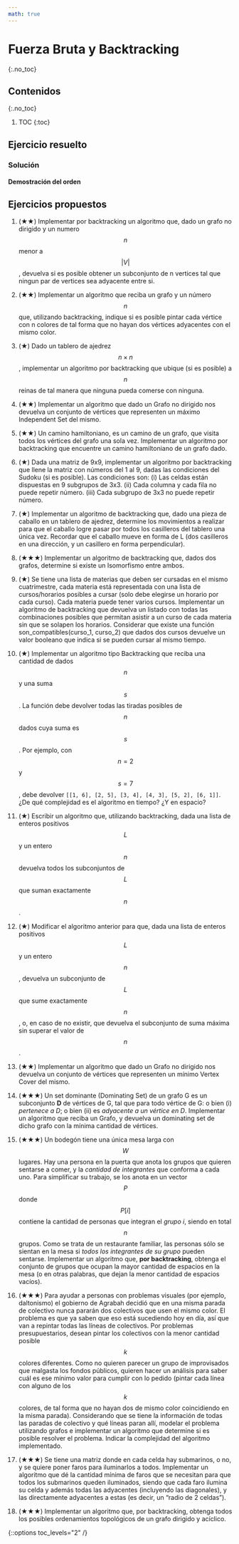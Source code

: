 ```yaml
---
math: true
---
```


# Fuerza Bruta y Backtracking
{:.no_toc}


## Contenidos
{:.no_toc}

1. TOC
{:toc}


## Ejercicio resuelto

### Solución

#### Demostración del orden

## Ejercicios propuestos

1.  (★★) Implementar por backtracking un algoritmo que, dado un grafo no dirigido y un numero $$n$$ menor a $$|V|$$, devuelva si 
    es posible obtener un subconjunto de n vertices tal que ningun par de vertices sea adyacente entre si.

1.  (★★) Implementar un algoritmo que reciba un grafo y un número $$n$$ que, utilizando backtracking, indique si es posible
    pintar cada vértice con n colores de tal forma que no hayan dos vértices adyacentes con el mismo color.

1.  (★) Dado un tablero de ajedrez $$n \times n$$, implementar un algoritmo por backtracking que ubique (si es posible) a $$n$$ reinas 
    de tal manera que ninguna pueda comerse con ninguna.

1.  (★★) Implementar un algoritmo que dado un Grafo no dirigido nos devuelva un conjunto de vértices que representen un 
    máximo Independent Set del mismo.

1.  (★★) Un camino hamiltoniano, es un camino de un grafo, que visita todos los vértices del grafo una sola vez. Implementar 
    un algoritmo por backtracking que encuentre un camino hamiltoniano de un grafo dado.

1.  (★) Dada una matriz de 9x9, implementar un algoritmo por backtracking que llene la matriz con números del 1 al 9, dadas 
    las condiciones del Sudoku (si es posible). Las condiciones son: 
    (i) Las celdas están dispuestas en 9 subgrupos de 3x3. 
    (ii) Cada columna y cada fila no puede repetir número. 
    (iii) Cada subgrupo de 3x3 no puede repetir número.

1.  (★) Implementar un algoritmo de backtracking que, dado una pieza de caballo en un tablero de ajedrez, determine los 
    movimientos a realizar para que el caballo logre pasar por todos los casilleros del tablero una única vez. 
    Recordar que el caballo mueve en forma de L (dos casilleros en una dirección, y un casillero en forma perpendicular).

1.  (★★★) Implementar un algoritmo de backtracking que, dados dos grafos, determine si existe un Isomorfismo entre ambos.

1.  (★) Se tiene una lista de materias que deben ser cursadas en el mismo cuatrimestre, cada materia está representada con 
    una lista de cursos/horarios posibles a cursar (solo debe elegirse un horario por cada curso). Cada materia puede tener 
    varios cursos. Implementar un algoritmo de backtracking que devuelva un listado con todas las combinaciones posibles que 
    permitan asistir a un curso de cada materia sin que se solapen los horarios. Considerar que existe una función 
    son_compatibles(curso_1, curso_2) que dados dos cursos devuelve un valor booleano que indica si se pueden cursar al mismo tiempo.

1.  (★) Implementar un algoritmo tipo Backtracking que reciba una cantidad de dados $$n$$ y una suma $$s$$. La función debe devolver todas 
    las tiradas posibles de $$n$$ dados cuya suma es $$s$$. Por ejemplo, con $$n = 2$$ y $$s = 7$$, debe devolver `[[1, 6], [2, 5], [3, 4], [4, 3], [5, 2], [6, 1]]`.
    ¿De qué complejidad es el algoritmo en tiempo? ¿Y en espacio?

1.  (★) Escribir un algoritmo que, utilizando backtracking, dada una lista de enteros positivos $$L$$ y un entero $$n$$ devuelva todos 
    los subconjuntos de $$L$$ que suman exactamente $$n$$.

1.  (★) Modificar el algoritmo anterior para que, dada una lista de enteros positivos $$L$$ y un entero $$n$$, devuelva un subconjunto 
    de $$L$$ que sume exactamente $$n$$, o, en caso de no existir, que devuelva el subconjunto de suma máxima sin superar el valor de $$n$$.

1.  (★★) Implementar un algoritmo que dado un Grafo no dirigido nos devuelva un conjunto de vértices que representen un 
    mínimo Vertex Cover del mismo.

1.  (★★★) Un set dominante (Dominating Set) de un grafo G es un subconjunto **D** de vértices de G, tal que para todo vértice de G: 
    o bien (i) _pertenece a D_; o bien (ii) es _adyacente a un vértice en D_.  Implementar un algoritmo que reciba un Grafo, y devuelva 
    un dominating set de dicho grafo con la mínima cantidad de vértices.

1.  (★★★) Un bodegón tiene una única mesa larga con $$W$$ lugares. Hay una persona en la puerta que anota los grupos que quieren 
    sentarse a comer, y la _cantidad de integrantes_ que conforma a cada uno. Para simplificar su trabajo, se los anota en 
    un vector $$P$$ donde $$P[i]$$ contiene la cantidad de personas que integran el _grupo i_, siendo en total $$n$$ grupos. Como se 
    trata de un restaurante familiar, las personas sólo se sientan en la mesa si _todos los integrantes de su grupo_ pueden 
    sentarse. Implementar un algoritmo que, **por backtracking**, obtenga el conjunto de grupos que ocupan 
    la mayor cantidad de espacios en la mesa (o en otras palabras, que dejan la menor cantidad de espacios vacíos).

1.  (★★★) Para ayudar a personas con problemas visuales (por ejemplo, daltonismo) el gobierno de Agrabah decidió que en una 
    misma parada de colectivo nunca pararán dos colectivos que usen el mismo color. El problema es que ya saben que eso 
    está sucediendo hoy en día, así que van a repintar todas las líneas de colectivos. Por problemas presupuestarios, desean 
    pintar los colectivos con la menor cantidad posible $$k$$ colores diferentes. Como no quieren 
    parecer un grupo de improvisados que malgasta los fondos públicos, quieren hacer un análisis para saber cuál es ese mínimo
    valor para cumplir con lo pedido (pintar cada línea con alguno de los $$k$$ colores, de tal forma que no hayan dos de mismo color 
    coincidiendo en la misma parada). Considerando que se tiene la información de todas las paradas de colectivo y qué 
    líneas paran allí, modelar el problema utilizando grafos e implementar un algoritmo que determine si es posible resolver 
    el problema. Indicar la complejidad del algoritmo implementado.

1.  (★★★) Se tiene una matriz donde en cada celda hay submarinos, o no, y se quiere poner faros para iluminarlos a todos. 
    Implementar un algoritmo que dé la cantidad mínima de faros que se necesitan para que todos los submarinos queden 
    iluminados, siendo que cada faro ilumina su celda y además todas las adyacentes (incluyendo las diagonales), y las 
    directamente adyacentes a estas (es decir, un “radio de 2 celdas”).

1.  (★★★) Implementar un algoritmo que, por backtracking, obtenga todos los posibles ordenamientos topológicos de un grafo 
    dirigido y acíclico.

{::options toc_levels="2" /}

